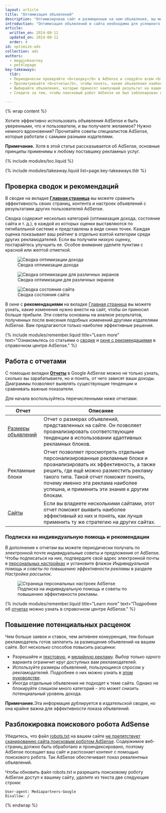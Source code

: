 ```yaml
---
layout: article
title: "Оптимизация объявлений"
description: "Оптимизировав сайт и размещенные на нем объявления, вы можете повысить качество показа рекламы и потенциальный уровень дохода."
introduction: "Оптимизация объявлений и сайта необходима для успешного достижения поставленных целей. С ее помощью вы можете повысить доход от рекламы, сделать сайт более удобным и посещаемым, а также добиться других важных для вас результатов."
article:
  written_on: 2014-08-12
  updated_on: 2014-08-12
  order: 4
id: optimize-ads
collection: ads
authors:
  - megginkearney
  - petelepage
key-takeaways:
  tldr:
  - Периодически проверяйте <b>сводку</b> в AdSense и следуйте всем <b>рекомендациям</b>.
  - Просматривайте <b>отчеты</b>, чтобы понять, какие объявления наиболее ценны для вас и для пользователей.
  - Выбирайте объявления, которые приносят наилучший результат на вашем сайте.
  - Следите за тем, чтобы поисковый робот AdSense не был заблокирован в файле <code>robots.txt</code>.

---
```


{% wrap content %}

Хотите эффективно использовать объявления AdSense и быть уверенными, что и пользователи, и вы получаете желаемое? Нужно немного вдохновения?
Прочитайте советы специалистов AdSense, которые работали с самыми разными издателями.

<b>Примечание.</b> Хотя в этой статье рассказывается об AdSense, основные принципы применимы к любому поставшику рекламных услуг.

{% include modules/toc.liquid %}

{% include modules/takeaway.liquid list=page.key-takeaways.tldr %}

## Проверка сводок и рекомендаций

В сводке на вкладке <b>[Главная страница](https://www.google.com/adsense/app#home)</b> вы можете сравнить эффективность своих страниц, контента и настроек объявлений с результатами других пользователей AdSense.

Сводка содержит несколько категорий (оптимизация дохода, состояние сайта и т. д.), в каждой из которых оценки выставляются по пятибалльной системе и представлены в виде синих точек. Каждая оценка показывает ваш рейтинг в отдельно взятой категории среди других рекламодателей. Если вы получили низкую оценку, постарайтесь улучшить ее. Особое внимание уделите пунктам с красной или желтой отметкой.

<figure>
  <img src="images/optimization_score.png" alt="Сводка оптимизации дохода">
  <figcaption>Сводка оптимизации дохода</figcaption>
</figure>

<figure>
  <img src="images/multiscreen_score.png" alt="Сводка оптимизации для различных экранов">
  <figcaption>Сводка оптимизации для различных экранов</figcaption>
</figure>

<figure>
  <img src="images/site_score.png" alt="Сводка состояния сайта">
  <figcaption>Сводка состояния сайта</figcaption>
</figure>



В окне с <b>рекомендациями</b> на вкладке [Главная страница](https://www.google.com/adsense/app#home) вы можете узнать, какие изменения нужно внести на сайт, чтобы он приносил больше прибыли. 
Эти советы основаны на анализе результатов, полученных после внесения подобных изменений другими издателями AdSense. Вам предлагаются только наиболее эффективные решения.

{% include modules/remember.liquid title="Learn more" text="Ознакомьтесь со статьями о <a href='https://support.google.com/adsense/answer/3006004'>сводке</a> и <a href='https://support.google.com/adsense/answer/1725006'>окне с рекомендациями</a> в справочном центре AdSense." %}

## Работа с отчетами

С помощью вкладки <b>[Отчеты](https://www.google.com/adsense/app#viewreports)</b> в Google AdSense можно не только узнать, сколько вы зарабатываете, но и понять, от чего зависят ваши доходы. Диаграммы позволяют выявлять существующие тенденции и сравнивать важные показатели.

Для начала воспользуйтесь перечисленными ниже отчетами:

<table class="table-2">
  <colgroup>
    <col span="1">
    <col span="1">
  </colgroup>
  <thead>
    <tr>
      <th>Отчет</th>
      <th>Описание</th>
    </tr>
  </thead>
  <tbody>
    <tr>
      <td data-th="Отчет">
        <a href="https://support.google.com/adsense/answer/3540509">Размеры объявлений</a>
      </td>
      <td data-th="Описание">
        Отчет о размерах объявлений, представленных на сайте. Он позволяет проанализировать соответствующие тенденции в использовании адаптивных рекламных блоков.
      </td>
    </tr>
    <tr>
      <td data-th="Отчет">
        Рекламные блоки
      </td>
      <td data-th="Описание">
        Отчет позволяет просмотреть отдельные персонализированные рекламные блоки и проанализировать их эффективность, а также решить, где ещё можно разместить рекламу такого типа. Такой отчет поможет понять, почему именно эта реклама наиболее успешна, и применить эти знания к другим блокам.
      </td>
    </tr>
    <tr>
      <td data-th="Отчет"> <a href="https://support.google.com/adsense/answer/1407511">Сайты</a>
      </td>
      <td data-th="Описание">
        Если вы владеете несколькими сайтами, этот отчет поможет выявить наиболее эффективный из них и понять, как лучше применить ту же стратегию на других сайтах.
      </td>
    </tr>
  </tbody>
</table>

### Подписка на индивидуальную помощь и рекомендации

В дополнение к отчетам вы можете периодически получать по электронной почте индивидуальные советы и предложения от AdSense. Чтобы подписаться на них, подтвердите свой адрес электронной почты в [персональных настройках](https://www.google.com/adsense/app#personalSettings) и установите флажок *Индивидуальная помощь и советы по повышению эффективности рекламы* в разделе *Настройка рассылок*.

<figure>
  <img src="images/adsense-emails.jpg" srcset="images/adsense-emails.jpg 1x, images/adsense-emails-2x.jpg 2x" alt="Страница персональных настроек AdSense">
  <figcaption>Подписка на индивидуальную помощь и советы по повышению эффективности рекламы.</figcaption>
</figure>

{% include modules/remember.liquid title="Learn more" text="Подробнее об <a href='https://support.google.com/adsense/answer/160562'>отчетах</a> можно узнать в справочном центре AdSense." %}

## Повышение потенциальных расценок

Чем больше заявок и ставок, чем активнее конкуренция, тем больше рекламодатель готов заплатить за размещение объявлений на вашем сайте. Вот несколько способов повысить расценки:

* Разрешайте и [текстовую](https://support.google.com/adsense/answer/185665), и [медийную рекламу](https://support.google.com/adsense/answer/185666). Выбор только одного варианта ограничит круг доступных вам рекламодателей.
* Используйте размеры объявлений, пользующиеся спросом у рекламодателей. Подробнее о них можно узнать в [этом руководстве](https://support.google.com/adsense/answer/6002621).
* Иногда отдельные объявления не подходят к теме сайта. Однако не блокируйте слишком много категорий - это может снизить потенциальный уровень дохода.

<b>Примечание.</b>Эта информация дублируется в издательской сводке, но она крайне важна для эффективности показа объявлений.

## Разблокировка поискового робота AdSense

Убедитесь, что файл [robots.txt](https://support.google.com/webmasters/answer/6062608) на вашем сайте [не препятствует сканированию сайта поисковым роботом AdSense](https://support.google.com/adsense/answer/10532).
Содержимое веб-страниц должно быть обработано и проиндексировано, поэтому AdSense посещает ваш сайт и распознает контент с помощью поискового робота. Так AdSense обеспечивает показ ревалентных объявлений.

Чтобы обновить файл robots.txt и разрешить поисковому роботу AdSense доступ к вашему сайту, *удалите* из текста две следующие строки:

    User-agent: Mediapartners-Google
    Disallow: /



{% endwrap %}

